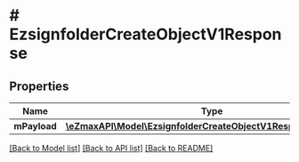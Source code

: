 # # EzsignfolderCreateObjectV1Response

## Properties

Name | Type | Description | Notes
------------ | ------------- | ------------- | -------------
**mPayload** | [**\eZmaxAPI\Model\EzsignfolderCreateObjectV1ResponseMPayload**](EzsignfolderCreateObjectV1ResponseMPayload.md) |  |

[[Back to Model list]](../../README.md#models) [[Back to API list]](../../README.md#endpoints) [[Back to README]](../../README.md)
